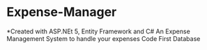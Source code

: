 # Expense-Manager
*Created with ASP.NEt 5, Entity Framework and C#
An Expense Management System to handle your expenses
Code First Database
